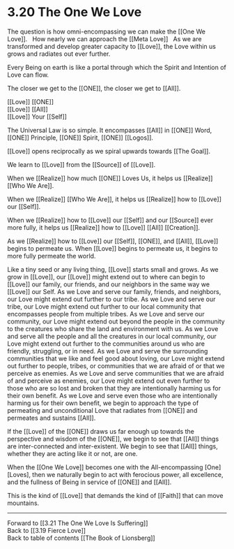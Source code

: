 # 3.20 The One We Love
The question is how omni-encompassing we can make the [[One We Love]]. 
 
How nearly we can approach the [[Meta Love]]
 
As we are transformed and develop greater capacity to [[Love]], the Love within us grows and radiates out ever further. 

Every Being on earth is like a portal through which the Spirit and Intention of Love can flow. 

The closer we get to the [[ONE]], the closer we get to [[All]]. 

[[Love]] [[ONE]]  
[[Love]] [[All]]   
[[Love]] Your [[Self]]  

The Universal Law is so simple. It encompasses [[All]] in [[ONE]] Word, [[ONE]] Principle, [[ONE]] Spirit, [[ONE]] [[Logos]]. 

[[Love]] opens reciprocally as we spiral upwards towards [[The Goal]]. 

We learn to [[Love]] from the [[Source]] of [[Love]]. 

When we [[Realize]] how much [[ONE]] Loves Us, it helps us [[Realize]] [[Who We Are]]. 

When we [[Realize]] [[Who We Are]], it helps us [[Realize]] how to [[Love]] our [[Self]]. 

When we [[Realize]] how to [[Love]] our [[Self]] and our [[Source]] ever more fully, it helps us [[Realize]] how to [[Love]] [[All]] [[Creation]].

As we [[Realize]] how to [[Love]] our [[Self]], [[ONE]], and [[All]], [[Love]] begins to permeate us. When [[Love]] begins to permeate us, it begins to more fully permeate the world. 

Like a tiny seed or any living thing, [[Love]] starts small and grows. As we grow in [[Love]], our [[Love]] might extend out to where can begin to [[Love]] our family, our friends, and our neighbors in the same way we [[Love]] our Self. As we Love and serve our family, friends, and neighbors, our Love might extend out further to our tribe. As we Love and serve our tribe, our Love might extend out further to our local community that encompasses people from multiple tribes. As we Love and serve our community, our Love might extend out beyond the people in the community to the creatures who share the land and environment with us. As we Love and serve all the people and all the creatures in our local community, our Love might extend out further to the communities around us who are friendly, struggling, or in need. As we Love and serve the surrounding communities that we like and feel good about loving, our Love might extend out further to people, tribes, or communities that we are afraid of or that we perceive as enemies. As we Love and serve communities that we are afraid of and perceive as enemies, our Love might extend out even further to those who are so lost and broken that they are intentionally harming us for their own benefit. As we Love and serve even those who are intentionally harming us for their own benefit, we begin to approach the type of permeating and unconditional Love that radiates from [[ONE]] and permeates and sustains [[All]]. 

If the [[Love]] of the [[ONE]] draws us far enough up towards the perspective and wisdom of the [[ONE]], we begin to see that [[All]] things are inter-connected and inter-existent. We begin to see that [[All]] things, whether they are acting like it or not, are one. 

When the [[One We Love]] becomes one with the All-encompassing [One] [Loves], then we naturally begin to act with ferocious power, all excellence, and the fullness of Being in service of [[ONE]] and [[All]]. 

This is the kind of [[Love]] that demands the kind of [[Faith]] that can move mountains. 

___

Forward to [[3.21 The One We Love Is Suffering]]  
Back to [[3.19 Fierce Love]]  
Back to table of contents [[The Book of Lionsberg]]  